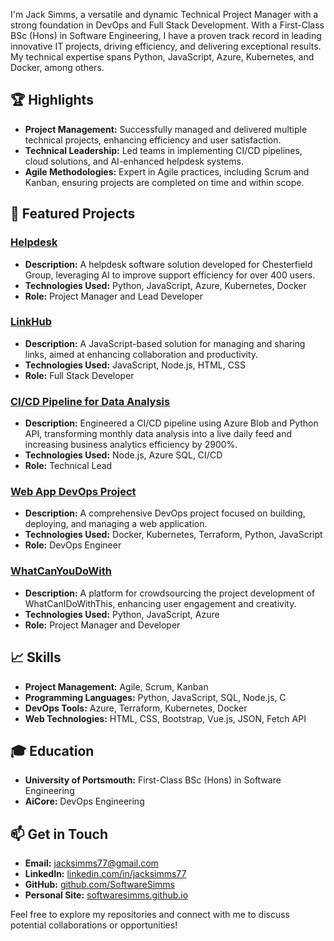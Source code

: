 I'm Jack Simms, a versatile and dynamic Technical Project Manager with a strong foundation in DevOps and Full Stack Development. With a First-Class BSc (Hons) in Software Engineering, I have a proven track record in leading innovative IT projects, driving efficiency, and delivering exceptional results. My technical expertise spans Python, JavaScript, Azure, Kubernetes, and Docker, among others.

## 🏆 Highlights
- **Project Management:** Successfully managed and delivered multiple technical projects, enhancing efficiency and user satisfaction.
- **Technical Leadership:** Led teams in implementing CI/CD pipelines, cloud solutions, and AI-enhanced helpdesk systems.
- **Agile Methodologies:** Expert in Agile practices, including Scrum and Kanban, ensuring projects are completed on time and within scope.

## 🚀 Featured Projects

### [Helpdesk](https://github.com/SoftwareSimms/helpdesk)
- **Description:** A helpdesk software solution developed for Chesterfield Group, leveraging AI to improve support efficiency for over 400 users.
- **Technologies Used:** Python, JavaScript, Azure, Kubernetes, Docker
- **Role:** Project Manager and Lead Developer

### [LinkHub](https://github.com/SoftwareSimms/linkhub)
- **Description:** A JavaScript-based solution for managing and sharing links, aimed at enhancing collaboration and productivity.
- **Technologies Used:** JavaScript, Node.js, HTML, CSS
- **Role:** Full Stack Developer

### [CI/CD Pipeline for Data Analysis](https://github.com/SoftwareSimms/ci-cd-pipeline)
- **Description:** Engineered a CI/CD pipeline using Azure Blob and Python API, transforming monthly data analysis into a live daily feed and increasing business analytics efficiency by 2900%.
- **Technologies Used:** Node.js, Azure SQL, CI/CD
- **Role:** Technical Lead

### [Web App DevOps Project](https://github.com/SoftwareSimms/Web-App-DevOps-Project)
- **Description:** A comprehensive DevOps project focused on building, deploying, and managing a web application.
- **Technologies Used:** Docker, Kubernetes, Terraform, Python, JavaScript
- **Role:** DevOps Engineer

### [WhatCanYouDoWith](https://github.com/SoftwareSimms/WhatCanYouDoWith)
- **Description:** A platform for crowdsourcing the project development of WhatCanIDoWithThis, enhancing user engagement and creativity.
- **Technologies Used:** Python, JavaScript, Azure
- **Role:** Project Manager and Developer

## 📈 Skills
- **Project Management:** Agile, Scrum, Kanban
- **Programming Languages:** Python, JavaScript, SQL, Node.js, C
- **DevOps Tools:** Azure, Terraform, Kubernetes, Docker
- **Web Technologies:** HTML, CSS, Bootstrap, Vue.js, JSON, Fetch API

## 🎓 Education
- **University of Portsmouth:** First-Class BSc (Hons) in Software Engineering
- **AiCore:** DevOps Engineering

## 📫 Get in Touch
- **Email:** [jacksimms77@gmail.com](mailto:jacksimms77@gmail.com)
- **LinkedIn:** [linkedin.com/in/jacksimms77](https://www.linkedin.com/in/jacksimms77)
- **GitHub:** [github.com/SoftwareSimms](https://github.com/SoftwareSimms)
- **Personal Site:** [softwaresimms.github.io](https://softwaresimms.github.io/softwaresimms/)

Feel free to explore my repositories and connect with me to discuss potential collaborations or opportunities!
